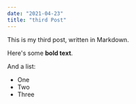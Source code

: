 ```yaml
---
date: "2021-04-23"
title: "third Post"
---
```


This is my third post, written in Markdown.

Here's some **bold text**.

And a list:

- One
- Two
- Three
